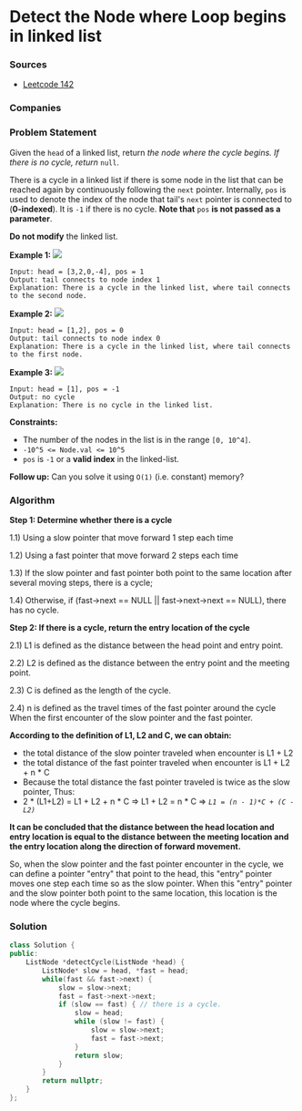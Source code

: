 # Detect the Node where Loop begins in linked list

### Sources

* [Leetcode 142](https://leetcode.com/problems/linked-list-cycle-ii/)

### Companies

### Problem Statement

Given the `head` of a linked list, return _the node where the cycle begins. If there is no cycle, return_ `null`.

There is a cycle in a linked list if there is some node in the list that can be reached again by continuously following the `next` pointer. Internally, `pos` is used to denote the index of the node that tail's `next` pointer is connected to \(**0-indexed**\). It is `-1` if there is no cycle. **Note that** `pos` **is not passed as a parameter**.

**Do not modify** the linked list.

**Example 1:** ![](https://assets.leetcode.com/uploads/2018/12/07/circularlinkedlist.png)

```text
Input: head = [3,2,0,-4], pos = 1
Output: tail connects to node index 1
Explanation: There is a cycle in the linked list, where tail connects to the second node.
```

**Example 2:** ![](https://assets.leetcode.com/uploads/2018/12/07/circularlinkedlist_test2.png)

```text
Input: head = [1,2], pos = 0
Output: tail connects to node index 0
Explanation: There is a cycle in the linked list, where tail connects to the first node.
```

**Example 3:** ![](https://assets.leetcode.com/uploads/2018/12/07/circularlinkedlist_test3.png)

```text
Input: head = [1], pos = -1
Output: no cycle
Explanation: There is no cycle in the linked list.
```

**Constraints:**

* The number of the nodes in the list is in the range `[0, 10^4]`.
* `-10^5 <= Node.val <= 10^5`
* `pos` is `-1` or a **valid index** in the linked-list.

**Follow up:** Can you solve it using `O(1)` \(i.e. constant\) memory?

### Algorithm

**Step 1: Determine whether there is a cycle**

1.1\) Using a slow pointer that move forward 1 step each time

1.2\) Using a fast pointer that move forward 2 steps each time

1.3\) If the slow pointer and fast pointer both point to the same location after several moving steps, there is a cycle;

1.4\) Otherwise, if \(fast-&gt;next == NULL \|\| fast-&gt;next-&gt;next == NULL\), there has no cycle.

**Step 2: If there is a cycle, return the entry location of the cycle**

2.1\) L1 is defined as the distance between the head point and entry point.

2.2\) L2 is defined as the distance between the entry point and the meeting point.

2.3\) C is defined as the length of the cycle.

2.4\) n is defined as the travel times of the fast pointer around the cycle When the first encounter of the slow pointer and the fast pointer.

**According to the definition of L1, L2 and C, we can obtain:**

* the total distance of the slow pointer traveled when encounter is L1 + L2
* the total distance of the fast pointer traveled when encounter is L1 + L2 + n \* C
* Because the total distance the fast pointer traveled is twice as the slow pointer, Thus:
* 2 \* \(L1+L2\) = L1 + L2 + n \* C =&gt; L1 + L2 = n \* C =&gt; _`L1 = (n - 1)*C + (C - L2)`_

**It can be concluded that the distance between the head location and entry location is equal to the distance between the meeting location and the entry location along the direction of forward movement.**

So, when the slow pointer and the fast pointer encounter in the cycle, we can define a pointer "entry" that point to the head, this "entry" pointer moves one step each time so as the slow pointer. When this "entry" pointer and the slow pointer both point to the same location, this location is the node where the cycle begins.

### Solution

```cpp
class Solution {
public:
    ListNode *detectCycle(ListNode *head) {
        ListNode* slow = head, *fast = head;
        while(fast && fast->next) {
            slow = slow->next;
            fast = fast->next->next;
            if (slow == fast) { // there is a cycle.
                slow = head;
                while (slow != fast) {
                    slow = slow->next;
                    fast = fast->next;
                }
                return slow;
            }
        }
        return nullptr;
    }
};
```

